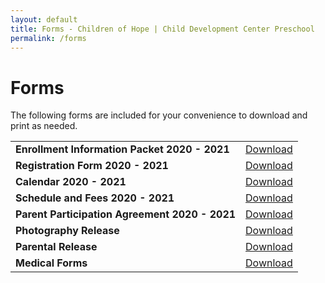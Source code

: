 ```yaml
---
layout: default
title: Forms - Children of Hope | Child Development Center Preschool
permalink: /forms
---
```


Forms
===

The following forms are included for your convenience to download and print as needed.

<div class="ui hidden divider"></div>

<table class="ui basic forms table">
  <tr>
    <td><b>Enrollment Information Packet 2020 - 2021 </b></td>
    <td>
      <a href="{{ site.baseurl }}/assets/forms/COH Enrollment Packet 2020 - 2021.pdf">Download</a>
    </td>
  </tr>
  <tr>
    <td><b>Registration Form 2020 - 2021</b></td>
    <td>
      <a href="{{ site.baseurl }}/assets/forms/COH Registration Form 2020.pdf">Download</a>
    </td>
  </tr>
  <tr>
      <td><b>Calendar 2020 - 2021</b></td>
      <td>
        <a href="{{ site.baseurl }}/assets/forms/COH Calendar 2020 - 2021.pdf">Download</a>
      </td>
  </tr>
  <tr>
    <td><b>Schedule and Fees 2020 - 2021</b></td>
    <td>
      <a href="{{ site.baseurl }}/assets/forms/COH Schedule and Fees 2020.pdf">Download</a>
    </td>
  </tr>
  <tr>
    <td><b>Parent Participation Agreement 2020 - 2021</b></td>
    <td>
      <a href="{{ site.baseurl }}/assets/forms/COH Parent Participation Agreement 2020.pdf">Download</a>
    </td>
  </tr>

  <tr>
    <td><b>Photography Release</b></td>
    <td>
      <a href="{{ site.baseurl }}/assets/forms/COH Photo Release Form 2020.pdf">Download</a>
    </td>
  </tr>

  <tr>
    <td><b>Parental Release</b></td>
    <td>
      <a href="{{ site.baseurl }}/assets/forms/COH Parent Release Form.pdf">Download</a>
    </td>
  </tr>

  <tr>
    <td><b>Medical Forms</b></td>
    <td>
      <a href="{{ site.baseurl }}/assets/forms/COH Emergency and Immunization Record Card.pdf">Download</a>
    </td>
  </tr>
</table>
